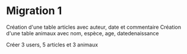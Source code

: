 # Migration 1
Création d'une table articles avec auteur, date et commentaire
Création d'une table animaux avec nom, espèce, age, datedenaissance

Créer 3 users, 5 articles et 3 animaux